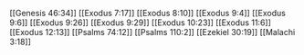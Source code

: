 [[Genesis 46:34]]
[[Exodus 7:17]]
[[Exodus 8:10]]
[[Exodus 9:4]]
[[Exodus 9:6]]
[[Exodus 9:26]]
[[Exodus 9:29]]
[[Exodus 10:23]]
[[Exodus 11:6]]
[[Exodus 12:13]]
[[Psalms 74:12]]
[[Psalms 110:2]]
[[Ezekiel 30:19]]
[[Malachi 3:18]]
